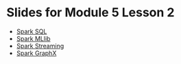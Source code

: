 # Slides for Module 5 Lesson 2

- [Spark SQL](https://d3c33hcgiwev3.cloudfront.net/_8d8dc0bbe6271bddb125f789356ce3da_SparkSQL.pdf?Expires=1706832000&Signature=baWsJaI3zJ7d~FmSAr6K0QoaA-GAPinUk4DOsyKjA1SZ-L~UofeNKlCKch5uz-69CiDsOZ75~V3bRQMoQeVOt7GB46C~OzXjJiyYGtT3xJ~CQvGZmZsJbEnIegFC1JHhfPlPhC~3I9Wk3W0~95U-GyeY3bg8AmM0YDaPsWOXmv4_&Key-Pair-Id=APKAJLTNE6QMUY6HBC5A)
- [Spark MLlib](https://d3c33hcgiwev3.cloudfront.net/_e98293c1815e53f6a840b0b18a197e42_SparkMLLib.pdf?Expires=1706832000&Signature=TtNxvWcyFZCb2hnmk0sEmKcUVEydDLGMkpUW0X6pcGCxfYnZv~RwUzgaOPBgSCfgr3sTPgiatxodNZXXzZJCqZFdEmAvPJbGjq69XzK3~eK8-uynHBqi4vn125lFlS75M7ZjXNChbF28aPw1KMpUHtTpG7uIksAmJkk~7GJeupw_&Key-Pair-Id=APKAJLTNE6QMUY6HBC5A)
- [Spark Streaming](https://d3c33hcgiwev3.cloudfront.net/_ff8d1a126bfccb016566c7f131db0a66_SparkStreaming.pdf?Expires=1706832000&Signature=Ll5FA7n6sNaDTUgzti12487mEdk2AOdL1XXvtMcYOs-vDOobjuND3iusmEPG9oIgwasl67TA7kDiadYZLGyRCGs0U4uBpAp1cjPO23z3hUAQWbcApP~N1jebekOMP2zun1nci3xabkeZPDa8kWzqls6m00aYPSACcsZZ3TQLTwk_&Key-Pair-Id=APKAJLTNE6QMUY6HBC5A)
- [Spark GraphX](https://d3c33hcgiwev3.cloudfront.net/_b56d56bb4a78aa017a89cd94c2acc823_SparkGraphX.pdf?Expires=1706832000&Signature=PZtSd9v-QBSKnyvOLcvDKcE7wU7~so1k~IhSU80PxLA-N63gfxa8~QythfM-fCmp8lRWUm~pOVNMY83i9~eVizuxkg7nmFlaitBeX7yqUsHJxovW~bmcoWXtK7DbcCdtLz852dJsSsP-QFUORxyIO5YDu10BSUGb8lCCmdUUxHA_&Key-Pair-Id=APKAJLTNE6QMUY6HBC5A)